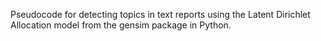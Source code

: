 Pseudocode for detecting topics in text reports using the Latent Dirichlet Allocation model from the gensim package in Python.
